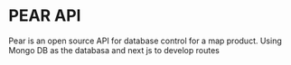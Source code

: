 # PEAR API

Pear is an open source API for database control for a map product. Using Mongo DB as the databasa and next js to develop routes 
